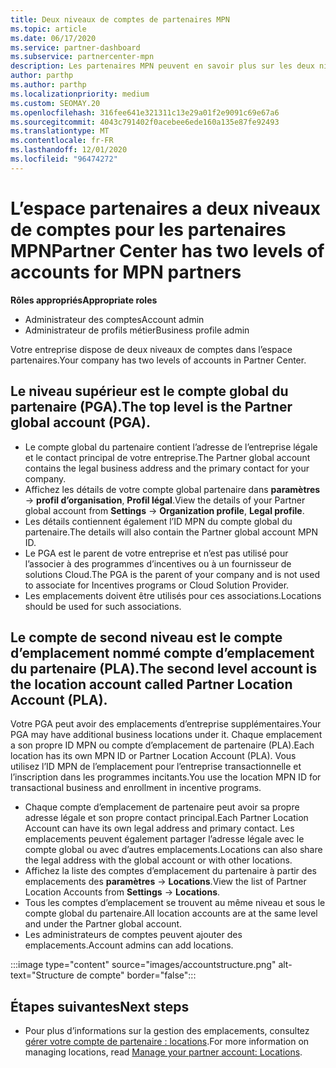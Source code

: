 ```yaml
---
title: Deux niveaux de comptes de partenaires MPN
ms.topic: article
ms.date: 06/17/2020
ms.service: partner-dashboard
ms.subservice: partnercenter-mpn
description: Les partenaires MPN peuvent en savoir plus sur les deux niveaux de comptes dans l’espace partenaires, le compte global partenaire (PGA) et le compte d’emplacement du partenaire (PLA).
author: parthp
ms.author: parthp
ms.localizationpriority: medium
ms.custom: SEOMAY.20
ms.openlocfilehash: 316fee641e321311c13e29a01f2e9091c69e67a6
ms.sourcegitcommit: 4043c791402f0acebee6ede160a135e87fe92493
ms.translationtype: MT
ms.contentlocale: fr-FR
ms.lasthandoff: 12/01/2020
ms.locfileid: "96474272"
---
```

# <a name="partner-center-has-two-levels-of-accounts-for-mpn-partners"></a><span data-ttu-id="a457a-103">L’espace partenaires a deux niveaux de comptes pour les partenaires MPN</span><span class="sxs-lookup"><span data-stu-id="a457a-103">Partner Center has two levels of accounts for MPN partners</span></span>


<span data-ttu-id="a457a-104">**Rôles appropriés**</span><span class="sxs-lookup"><span data-stu-id="a457a-104">**Appropriate roles**</span></span>

- <span data-ttu-id="a457a-105">Administrateur des comptes</span><span class="sxs-lookup"><span data-stu-id="a457a-105">Account admin</span></span>
- <span data-ttu-id="a457a-106">Administrateur de profils métier</span><span class="sxs-lookup"><span data-stu-id="a457a-106">Business profile admin</span></span>


<span data-ttu-id="a457a-107">Votre entreprise dispose de deux niveaux de comptes dans l’espace partenaires.</span><span class="sxs-lookup"><span data-stu-id="a457a-107">Your company has two levels of accounts in Partner Center.</span></span>

## <a name="the-top-level-is-the-partner-global-account-pga"></a><span data-ttu-id="a457a-108">Le niveau supérieur est le compte global du partenaire (PGA).</span><span class="sxs-lookup"><span data-stu-id="a457a-108">The top level is the Partner global account (PGA).</span></span>

- <span data-ttu-id="a457a-109">Le compte global du partenaire contient l’adresse de l’entreprise légale et le contact principal de votre entreprise.</span><span class="sxs-lookup"><span data-stu-id="a457a-109">The Partner global account contains the legal business address and the primary contact for your company.</span></span> 
- <span data-ttu-id="a457a-110">Affichez les détails de votre compte global partenaire dans **paramètres**  ->  **profil d’organisation**, **Profil légal**.</span><span class="sxs-lookup"><span data-stu-id="a457a-110">View the details of your Partner global account from **Settings** -> **Organization profile**, **Legal profile**.</span></span>
- <span data-ttu-id="a457a-111">Les détails contiennent également l’ID MPN du compte global du partenaire.</span><span class="sxs-lookup"><span data-stu-id="a457a-111">The details will also contain the Partner global account MPN ID.</span></span> 
- <span data-ttu-id="a457a-112">Le PGA est le parent de votre entreprise et n’est pas utilisé pour l’associer à des programmes d’incentives ou à un fournisseur de solutions Cloud.</span><span class="sxs-lookup"><span data-stu-id="a457a-112">The PGA is the parent of your company and is not used to associate for Incentives programs or Cloud Solution Provider.</span></span> 
- <span data-ttu-id="a457a-113">Les emplacements doivent être utilisés pour ces associations.</span><span class="sxs-lookup"><span data-stu-id="a457a-113">Locations should be used for such associations.</span></span>

## <a name="the-second-level-account-is-the-location-account-called-partner-location-account-pla"></a><span data-ttu-id="a457a-114">Le compte de second niveau est le compte d’emplacement nommé compte d’emplacement du partenaire (PLA).</span><span class="sxs-lookup"><span data-stu-id="a457a-114">The second level account is the location account called Partner Location Account (PLA).</span></span>

<span data-ttu-id="a457a-115">Votre PGA peut avoir des emplacements d’entreprise supplémentaires.</span><span class="sxs-lookup"><span data-stu-id="a457a-115">Your PGA may have additional business locations under it.</span></span> <span data-ttu-id="a457a-116">Chaque emplacement a son propre ID MPN ou compte d’emplacement de partenaire (PLA).</span><span class="sxs-lookup"><span data-stu-id="a457a-116">Each location has its own MPN ID or Partner Location Account (PLA).</span></span> <span data-ttu-id="a457a-117">Vous utilisez l’ID MPN de l’emplacement pour l’entreprise transactionnelle et l’inscription dans les programmes incitants.</span><span class="sxs-lookup"><span data-stu-id="a457a-117">You use the location MPN ID for transactional business and enrollment in incentive programs.</span></span>

- <span data-ttu-id="a457a-118">Chaque compte d’emplacement de partenaire peut avoir sa propre adresse légale et son propre contact principal.</span><span class="sxs-lookup"><span data-stu-id="a457a-118">Each Partner Location Account can have its own legal address and primary contact.</span></span> <span data-ttu-id="a457a-119">Les emplacements peuvent également partager l’adresse légale avec le compte global ou avec d’autres emplacements.</span><span class="sxs-lookup"><span data-stu-id="a457a-119">Locations can also share the legal address with the global account or with other locations.</span></span>
- <span data-ttu-id="a457a-120">Affichez la liste des comptes d’emplacement du partenaire à partir des emplacements des **paramètres**  ->  **Locations**.</span><span class="sxs-lookup"><span data-stu-id="a457a-120">View the list of Partner Location Accounts from **Settings** -> **Locations**.</span></span>
- <span data-ttu-id="a457a-121">Tous les comptes d’emplacement se trouvent au même niveau et sous le compte global du partenaire.</span><span class="sxs-lookup"><span data-stu-id="a457a-121">All location accounts are at the same level and under the Partner global account.</span></span>
- <span data-ttu-id="a457a-122">Les administrateurs de comptes peuvent ajouter des emplacements.</span><span class="sxs-lookup"><span data-stu-id="a457a-122">Account admins can add locations.</span></span>

:::image type="content" source="images/accountstructure.png" alt-text="Structure de compte" border="false":::

## <a name="next-steps"></a><span data-ttu-id="a457a-124">Étapes suivantes</span><span class="sxs-lookup"><span data-stu-id="a457a-124">Next steps</span></span>

- <span data-ttu-id="a457a-125">Pour plus d’informations sur la gestion des emplacements, consultez [gérer votre compte de partenaire : locations](manage-locations.md).</span><span class="sxs-lookup"><span data-stu-id="a457a-125">For more information on managing locations, read [Manage your partner account: Locations](manage-locations.md).</span></span>

